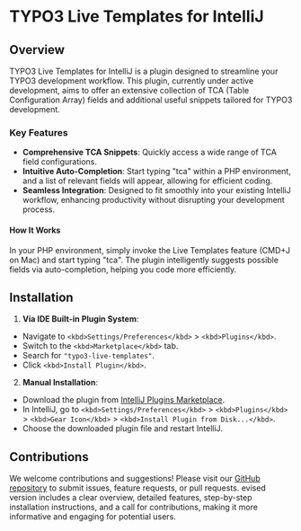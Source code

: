 # TYPO3 Live Templates for IntelliJ

## Overview
<!-- Plugin description -->
TYPO3 Live Templates for IntelliJ is a plugin designed to streamline your TYPO3 development workflow. This plugin, currently under active development, aims to offer an extensive collection of TCA (Table Configuration Array) fields and additional useful snippets tailored for TYPO3 development.
<!-- Plugin description end -->
### Key Features
- **Comprehensive TCA Snippets**: Quickly access a wide range of TCA field configurations.
- **Intuitive Auto-Completion**: Start typing "tca" within a PHP environment, and a list of relevant fields will appear, allowing for efficient coding.
- **Seamless Integration**: Designed to fit smoothly into your existing IntelliJ workflow, enhancing productivity without disrupting your development process.

#### How It Works

In your PHP environment, simply invoke the Live Templates feature (CMD+J on Mac) and start typing "tca". The plugin intelligently suggests possible fields via auto-completion, helping you code more efficiently.

## Installation

1. **Via IDE Built-in Plugin System**:
  - Navigate to `<kbd>Settings/Preferences</kbd>` > `<kbd>Plugins</kbd>`.
  - Switch to the `<kbd>Marketplace</kbd>` tab.
  - Search for `"typo3-live-templates"`.
  - Click `<kbd>Install Plugin</kbd>`.

2. **Manual Installation**:
  - Download the plugin from [IntelliJ Plugins Marketplace](https://plugins.jetbrains.com/plugin/12345-typo3-live-templates).
  - In IntelliJ, go to `<kbd>Settings/Preferences</kbd>` > `<kbd>Plugins</kbd>` > `<kbd>Gear Icon</kbd>` > `<kbd>Install Plugin from Disk...</kbd>`.
  - Choose the downloaded plugin file and restart IntelliJ.

## Contributions

We welcome contributions and suggestions! Please visit our [GitHub repository](https://github.com/misterboe/typo3-intellij-livetemplates) to submit issues, feature requests, or pull requests.
evised version includes a clear overview, detailed features, step-by-step installation instructions, and a call for contributions, making it more informative and engaging for potential users.
